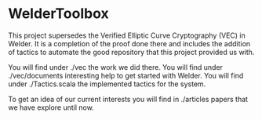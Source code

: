 # WelderToolbox

This project supersedes the Verified Elliptic Curve Cryptography (VEC) in Welder. It is a completion of the proof done there and includes the addition of tactics to automate the good repository that this project provided us with. 

You will find under ./vec the work we did there.
You will find under ./vec/documents interesting help to get started with Welder.
You will find under ./Tactics.scala the implemented tactics for the system.

To get an idea of our current interests you will find in ./articles papers that we have explore until now. 
